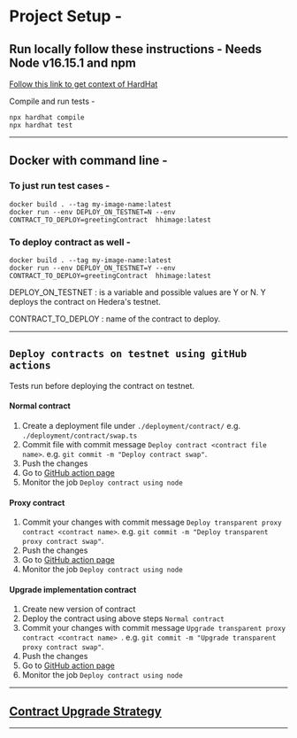 # Project Setup -

## Run locally follow these instructions - Needs Node v16.15.1 and npm

[Follow this link to get context of HardHat](https://hardhat.org/getting-started)

Compile and run tests - 
```shell
npx hardhat compile
npx hardhat test
```
----

## Docker with command line -

### To just run test cases -
 ```shell
 docker build . --tag my-image-name:latest   
 docker run --env DEPLOY_ON_TESTNET=N --env CONTRACT_TO_DEPLOY=greetingContract  hhimage:latest
 ```

### To deploy contract as well -
 ```shell
 docker build . --tag my-image-name:latest   
 docker run --env DEPLOY_ON_TESTNET=Y --env CONTRACT_TO_DEPLOY=greetingContract  hhimage:latest
 ```
            
DEPLOY_ON_TESTNET
: is a variable and possible values are Y or N. Y deploys the contract on Hedera's testnet.

CONTRACT_TO_DEPLOY
: name of the contract to deploy.

----

## `Deploy contracts on testnet using gitHub actions`
Tests run before deploying the contract on testnet.

#### Normal contract

1. Create a deployment file under `./deployment/contract/` e.g. `./deployment/contract/swap.ts`
2. Commit file with commit message `Deploy contract <contract file name>`. e.g. `git commit -m "Deploy contract swap"`.
3. Push the changes
4. Go to [GitHub action page](https://github.com/hashgraph/hedera-accelerator-defi-dex/actions) 
5. Monitor the job `Deploy contract using node` 

####  Proxy contract

1. Commit your changes with commit message `Deploy transparent proxy contract <contract name>`. e.g. `git commit -m "Deploy transparent proxy contract swap"`.
2. Push the changes
3. Go to [GitHub action page](https://github.com/hashgraph/hedera-accelerator-defi-dex/actions) 
4. Monitor the job `Deploy contract using node` 

#### Upgrade implementation contract

1. Create new  version of contract 
2. Deploy the contract using above steps `Normal contract` 
3. Commit your changes with commit message `Upgrade transparent proxy contract <contract name> `. e.g. `git commit -m "Upgrade transparent proxy contract swap"`.
2. Push the changes
3. Go to [GitHub action page](https://github.com/hashgraph/hedera-accelerator-defi-dex/actions) 
4. Monitor the job `Deploy contract using node` 

-----
## [Contract Upgrade Strategy](./UPGRADE.md)
-----
